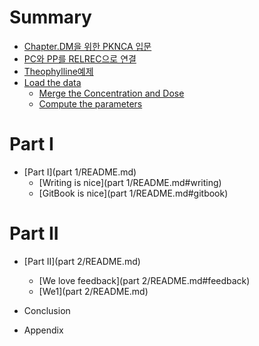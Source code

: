 # Summary

* [Chapter.DM을 위한 PKNCA 입문](Contents/README.md)
* [PC와 PP를 RELREC으로 연결](computing_nca_parameters_for_theophylline/pcc640_pp_b97crelrec_c73c_b85c_c5f0_acb0.md)
* [Theophylline예제](computing_nca_parameters_for_theophylline/README.md)
* [Load the data](load_the_data.md)
   * [Merge the Concentration and Dose](merge_the_concentration_and_dose.md)
   * [Compute the parameters](compute_the_parameters.md)

# Part I
* [Part I](part 1/README.md)
   * [Writing is nice](part 1/README.md#writing)
   * [GitBook is nice](part 1/README.md#gitbook)

# Part II
* [Part II](part 2/README.md)
   * [We love feedback](part 2/README.md#feedback)
   * [We1](part 2/README.md)

* Conclusion
* Appendix
